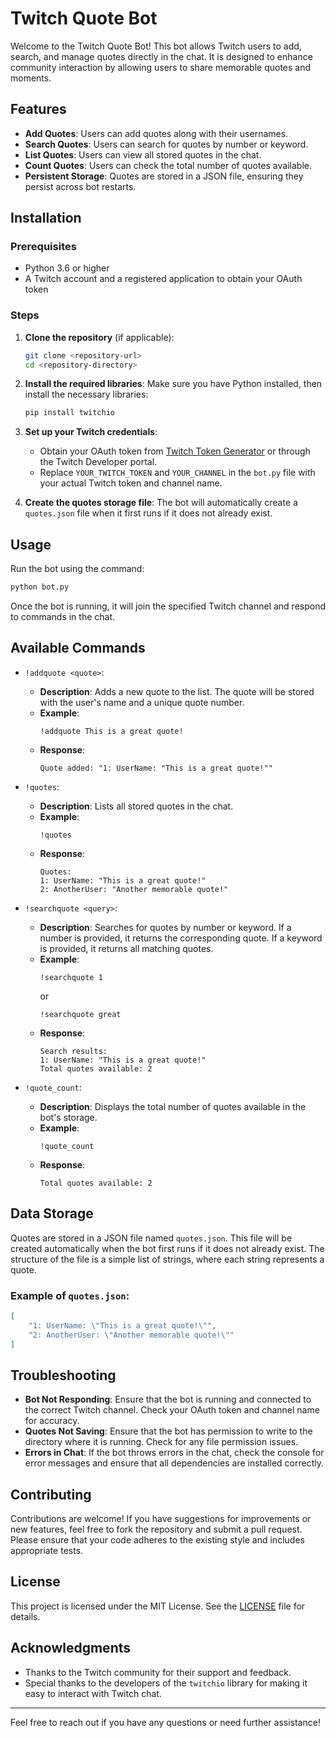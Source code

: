 # Twitch Quote Bot

Welcome to the Twitch Quote Bot! This bot allows Twitch users to add, search, and manage quotes directly in the chat. It is designed to enhance community interaction by allowing users to share memorable quotes and moments.

## Features

- **Add Quotes**: Users can add quotes along with their usernames.
- **Search Quotes**: Users can search for quotes by number or keyword.
- **List Quotes**: Users can view all stored quotes in the chat.
- **Count Quotes**: Users can check the total number of quotes available.
- **Persistent Storage**: Quotes are stored in a JSON file, ensuring they persist across bot restarts.

## Installation

### Prerequisites

- Python 3.6 or higher
- A Twitch account and a registered application to obtain your OAuth token

### Steps

1. **Clone the repository** (if applicable):
   ```bash
   git clone <repository-url>
   cd <repository-directory>
   ```

2. **Install the required libraries**:
   Make sure you have Python installed, then install the necessary libraries:
   ```bash
   pip install twitchio
   ```

3. **Set up your Twitch credentials**:
   - Obtain your OAuth token from [Twitch Token Generator](https://twitchtokengenerator.com/) or through the Twitch Developer portal.
   - Replace `YOUR_TWITCH_TOKEN` and `YOUR_CHANNEL` in the `bot.py` file with your actual Twitch token and channel name.

4. **Create the quotes storage file**:
   The bot will automatically create a `quotes.json` file when it first runs if it does not already exist.

## Usage

Run the bot using the command:
```bash
python bot.py
```

Once the bot is running, it will join the specified Twitch channel and respond to commands in the chat.

## Available Commands

- `!addquote <quote>`: 
  - **Description**: Adds a new quote to the list. The quote will be stored with the user's name and a unique quote number.
  - **Example**: 
    ```
    !addquote This is a great quote!
    ```
  - **Response**: 
    ```
    Quote added: "1: UserName: "This is a great quote!""
    ```

- `!quotes`: 
  - **Description**: Lists all stored quotes in the chat.
  - **Example**: 
    ```
    !quotes
    ```
  - **Response**: 
    ```
    Quotes:
    1: UserName: "This is a great quote!"
    2: AnotherUser: "Another memorable quote!"
    ```

- `!searchquote <query>`: 
  - **Description**: Searches for quotes by number or keyword. If a number is provided, it returns the corresponding quote. If a keyword is provided, it returns all matching quotes.
  - **Example**: 
    ```
    !searchquote 1
    ```
    or 
    ```
    !searchquote great
    ```
  - **Response**: 
    ```
    Search results:
    1: UserName: "This is a great quote!"
    Total quotes available: 2
    ```

- `!quote_count`: 
  - **Description**: Displays the total number of quotes available in the bot's storage.
  - **Example**: 
    ```
    !quote_count
    ```
  - **Response**: 
    ```
    Total quotes available: 2
    ```

## Data Storage

Quotes are stored in a JSON file named `quotes.json`. This file will be created automatically when the bot first runs if it does not already exist. The structure of the file is a simple list of strings, where each string represents a quote.

### Example of `quotes.json`:
```json
[
    "1: UserName: \"This is a great quote!\"",
    "2: AnotherUser: \"Another memorable quote!\""
]
```

## Troubleshooting

- **Bot Not Responding**: Ensure that the bot is running and connected to the correct Twitch channel. Check your OAuth token and channel name for accuracy.
- **Quotes Not Saving**: Ensure that the bot has permission to write to the directory where it is running. Check for any file permission issues.
- **Errors in Chat**: If the bot throws errors in the chat, check the console for error messages and ensure that all dependencies are installed correctly.

## Contributing

Contributions are welcome! If you have suggestions for improvements or new features, feel free to fork the repository and submit a pull request. Please ensure that your code adheres to the existing style and includes appropriate tests.

## License

This project is licensed under the MIT License. See the [LICENSE](LICENSE) file for details.

## Acknowledgments

- Thanks to the Twitch community for their support and feedback.
- Special thanks to the developers of the `twitchio` library for making it easy to interact with Twitch chat.

---

Feel free to reach out if you have any questions or need further assistance!
